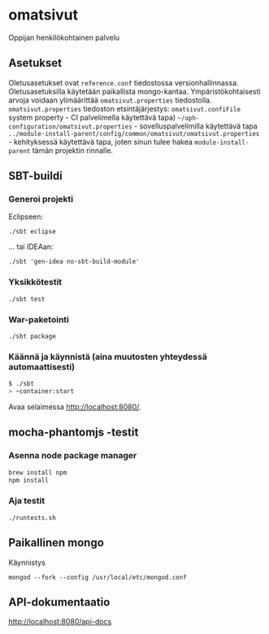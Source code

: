 # omatsivut #

Oppijan henkilökohtainen palvelu

## Asetukset

Oletusasetukset ovat `reference.conf` tiedostossa versionhallinnassa. Oletusasetuksilla käytetään paikallista mongo-kantaa.
Ympäristökohtaisesti arvoja voidaan ylimäärittää `omatsivut.properties` tiedostolla.
`omatsivut.properties` tiedoston etsintäjärjestys:
`omatsivut.confiFile` system property  - CI palvelimella käytettävä tapa)
`~/oph-configuration/omatsivut.properties` - sovelluspalvelimilla  käytettävä tapa
`../module-install-parent/config/common/omatsivut/omatsivut.properties` - kehityksessä käytettävä tapa, joten sinun tulee hakea `module-install-parent` tämän projektin rinnalle.

## SBT-buildi

### Generoi projekti

Eclipseen:

`./sbt eclipse`

... tai IDEAan:

`./sbt 'gen-idea no-sbt-build-module'`

### Yksikkötestit

`./sbt test`

### War-paketointi

`./sbt package`

### Käännä ja käynnistä (aina muutosten yhteydessä automaattisesti) ##

```sh
$ ./sbt
> ~container:start
```

Avaa selaimessa [http://localhost:8080/](http://localhost:8080/).

## mocha-phantomjs -testit

### Asenna node package manager

```sh
brew install npm
npm install
```

### Aja testit

`./runtests.sh`

## Paikallinen mongo

Käynnistys

`mongod --fork --config /usr/local/etc/mongod.conf`

## API-dokumentaatio

[http://localhost:8080/api-docs](http://localhost:8080/api-docs)
